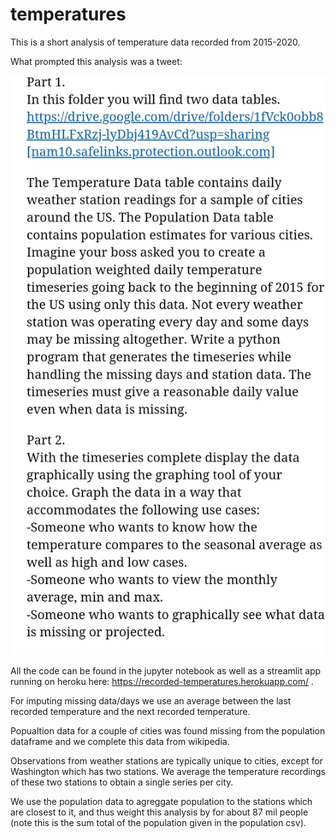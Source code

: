 # temperatures

This is a short analysis of temperature data recorded from 2015-2020.

What prompted this analysis was a tweet:

![prompt](prompt.jpg)

All the code can be found in the jupyter notebook as well as a streamlit app running on heroku here: https://recorded-temperatures.herokuapp.com/ .

For imputing missing data/days we use an average between the last recorded temperature and the next recorded temperature.

Popualtion data for a couple of cities was found missing from the population dataframe and we complete this data from wikipedia.

Observations from weather stations are typically unique to cities, except for Washington which has two stations. We average the temperature recordings of these two stations to obtain a single series per city.

We use the population data to agreggate population to the stations which are closest to it, and thus weight this analysis by for about 87 mil people (note this is the sum total of the population given in the population csv).
